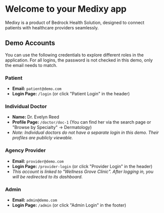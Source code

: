 # Welcome to your Medixy app

Medixy is a product of Bedrock Health Solution, designed to connect patients with healthcare providers seamlessly.

## Demo Accounts

You can use the following credentials to explore different roles in the application. For all logins, the password is not checked in this demo, only the email needs to match.

### Patient
*   **Email:** `patient@demo.com`
*   **Login Page:** `/login` (or click "Patient Login" in the header)

### Individual Doctor
*   **Name:** Dr. Evelyn Reed
*   **Profile Page:** `/doctor/doc-1` (You can find her via the search page or "Browse by Specialty" -> Dermatology)
*   *Note: Individual doctors do not have a separate login in this demo. Their profiles are publicly viewable.*

### Agency Provider
*   **Email:** `provider@demo.com`
*   **Login Page:** `/provider-login` (or click "Provider Login" in the header)
*   *This account is linked to "Wellness Grove Clinic". After logging in, you will be redirected to its dashboard.*

### Admin
*   **Email:** `admin@demo.com`
*   **Login Page:** `/admin` (or click "Admin Login" in the footer)